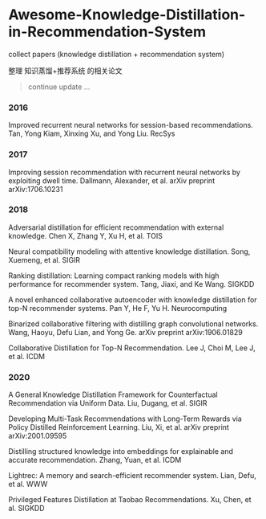 # Awesome-Knowledge-Distillation-in-Recommendation-System
collect papers (knowledge distillation + recommendation system)

整理 知识蒸馏+推荐系统 的相关论文

> continue update ...

### 2016

Improved recurrent neural networks for session-based recommendations. Tan, Yong Kiam, Xinxing Xu, and Yong Liu. RecSys

### 2017

Improving session recommendation with recurrent neural networks by exploiting dwell time. Dallmann, Alexander, et al. arXiv preprint arXiv:1706.10231

### 2018

 Adversarial distillation for efficient recommendation with external knowledge. Chen X, Zhang Y, Xu H, et al. TOIS

Neural compatibility modeling with attentive knowledge distillation. Song, Xuemeng, et al. SIGIR

Ranking distillation: Learning compact ranking models with high performance for recommender system. Tang, Jiaxi, and Ke Wang. SIGKDD

A novel enhanced collaborative autoencoder with knowledge distillation for top-N recommender systems. Pan Y, He F, Yu H. Neurocomputing

Binarized collaborative filtering with distilling graph convolutional networks. Wang, Haoyu, Defu Lian, and Yong Ge. arXiv preprint arXiv:1906.01829

Collaborative Distillation for Top-N Recommendation. Lee J, Choi M, Lee J, et al. ICDM

### 2020

A General Knowledge Distillation Framework for Counterfactual Recommendation via Uniform Data. Liu, Dugang, et al. SIGIR

Developing Multi-Task Recommendations with Long-Term Rewards via Policy Distilled Reinforcement Learning. Liu, Xi, et al. arXiv preprint arXiv:2001.09595

Distilling structured knowledge into embeddings for explainable and accurate recommendation. Zhang, Yuan, et al. ICDM

Lightrec: A memory and search-efficient recommender system. Lian, Defu, et al. WWW

Privileged Features Distillation at Taobao Recommendations. Xu, Chen, et al. SIGKDD